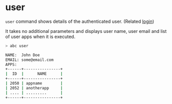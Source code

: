 # user

`user` command shows details of the authenticated user. (Related [login](login.md))

It takes no additional parameters and displays user name, user email and list of user apps when it is executed.

```sh
> abc user

NAME:  John Doe
EMAIL: some@email.com
APPS:
+------+----------------+
|  ID  |      NAME      |
+------+----------------+
| 2050 | appname        |
| 2052 | anotherapp     |
| .... | .........      |
+------+----------------+
```

